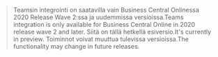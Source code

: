 > <span data-ttu-id="f5f76-101">Teamsin integrointi on saatavilla vain Business Central Onlinessa 2020 Release Wave 2:ssa ja uudemmissa versioissa.</span><span class="sxs-lookup"><span data-stu-id="f5f76-101">Teams integration is only available for Business Central Online in 2020 release wave 2 and later.</span></span> <span data-ttu-id="f5f76-102">Siitä on tällä hetkellä esiversio.</span><span class="sxs-lookup"><span data-stu-id="f5f76-102">It's currently in preview.</span></span> <span data-ttu-id="f5f76-103">Toiminnot voivat muuttua tulevissa versioissa.</span><span class="sxs-lookup"><span data-stu-id="f5f76-103">The functionality may change in future releases.</span></span>
